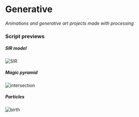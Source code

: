# Generative

*Animations and generative art projects made with processing*


### Script previews

##### SIR model
![SIR](https://github.com/mihonen/generative/master/previews/SIR.gif)


##### Magic pyramid

![intersection](https://user-images.githubusercontent.com/65973207/154509046-cc326f26-2b60-4740-a3b4-4470d41889f6.gif)

##### Particles

![birth](https://user-images.githubusercontent.com/65973207/154509331-413a5dc4-dd2a-4d41-bd4d-8830b939934d.gif)
